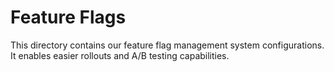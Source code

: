 # Feature Flags
This directory contains our feature flag management system configurations.
It enables easier rollouts and A/B testing capabilities.
